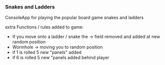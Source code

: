 ### Snakes and Ladders ###

ConsoleApp for playing the popular board game snakes and ladders

extra Functions / rules added to game: 

- If you move onto a ladder / snake the → field removed and added at new random position
- Wormhole → moving you to random position
- if 1 is rolled 5 new "panels" added
- if 6 is rolled 5 new "panels added behind player 
